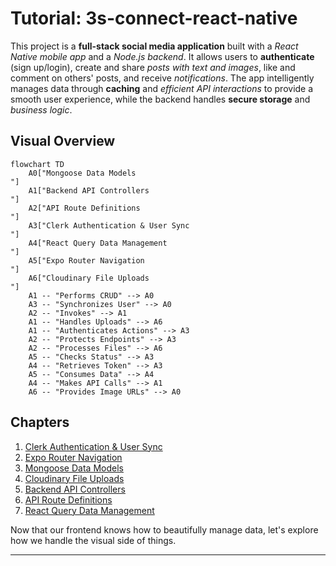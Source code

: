 # Tutorial: 3s-connect-react-native

This project is a **full-stack social media application** built with a *React Native mobile app* and a *Node.js backend*. It allows users to **authenticate** (sign up/login), create and share *posts with text and images*, like and comment on others' posts, and receive *notifications*. The app intelligently manages data through **caching** and *efficient API interactions* to provide a smooth user experience, while the backend handles **secure storage** and *business logic*.


## Visual Overview

```mermaid
flowchart TD
    A0["Mongoose Data Models
"]
    A1["Backend API Controllers
"]
    A2["API Route Definitions
"]
    A3["Clerk Authentication & User Sync
"]
    A4["React Query Data Management
"]
    A5["Expo Router Navigation
"]
    A6["Cloudinary File Uploads
"]
    A1 -- "Performs CRUD" --> A0
    A3 -- "Synchronizes User" --> A0
    A2 -- "Invokes" --> A1
    A1 -- "Handles Uploads" --> A6
    A1 -- "Authenticates Actions" --> A3
    A2 -- "Protects Endpoints" --> A3
    A2 -- "Processes Files" --> A6
    A5 -- "Checks Status" --> A3
    A4 -- "Retrieves Token" --> A3
    A5 -- "Consumes Data" --> A4
    A4 -- "Makes API Calls" --> A1
    A6 -- "Provides Image URLs" --> A0
```

## Chapters

1. [Clerk Authentication & User Sync
](01_clerk_authentication___user_sync_.md)
2. [Expo Router Navigation
](02_expo_router_navigation_.md)
3. [Mongoose Data Models
](03_mongoose_data_models_.md)
4. [Cloudinary File Uploads
](04_cloudinary_file_uploads_.md)
5. [Backend API Controllers
](05_backend_api_controllers_.md)
6. [API Route Definitions
](06_api_route_definitions_.md)
7. [React Query Data Management
](07_react_query_data_management_.md)

Now that our frontend knows how to beautifully manage data, let's explore how we handle the visual side of things.

---


